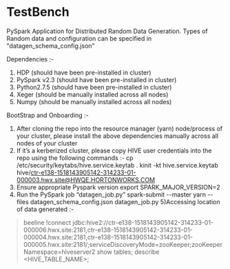 # TestBench
PySpark Application for Distributed Random Data Generation.
Types of Random data and configuration can be specified in "datagen_schema_config.json"

Dependencies :- 
1) HDP 			(should have been pre-installed in cluster)
2) PySpark v2.3		 (should have been pre-installed in cluster)
3) Python2.7.5		 (should have been pre-installed in cluster)
4) Xeger	(should be manually installed across all nodes)
5) Numpy	(should be manually installed across all nodes)


BootStrap and Onboarding :- 
1) After cloning the repo into the resource manager (yarn) node/process of your cluster, please install the above dependencies manually across all nodes of your cluster
2) If it’s a kerberized cluster, please copy HIVE user credentials into the repo using the following commands :-
cp /etc/security/keytabs/hive.service.keytab .
kinit -kt hive.service.keytab hive/ctr-e138-1518143905142-314233-01-000003.hwx.site@HWQE.HORTONWORKS.COM
3) Ensure appropriate Pyspark version
export SPARK_MAJOR_VERSION=2
4) Run the PySpark job “datagen_job.py”
spark-submit --master yarn --files datagen_schema_config.json datagen_job.py
5)Accessing location of data generated :- 
> beeline
> !connect <hive jdbc url> jdbc:hive2://ctr-e138-1518143905142-314233-01-000006.hwx.site:2181,ctr-e138-1518143905142-314233-01-000004.hwx.site:2181,ctr-e138-1518143905142-314233-01-000005.hwx.site:2181/;serviceDiscoveryMode=zooKeeper;zooKeeperNamespace=hiveserver2
show tables;
describe <HIVE_TABLE_NAME>;
